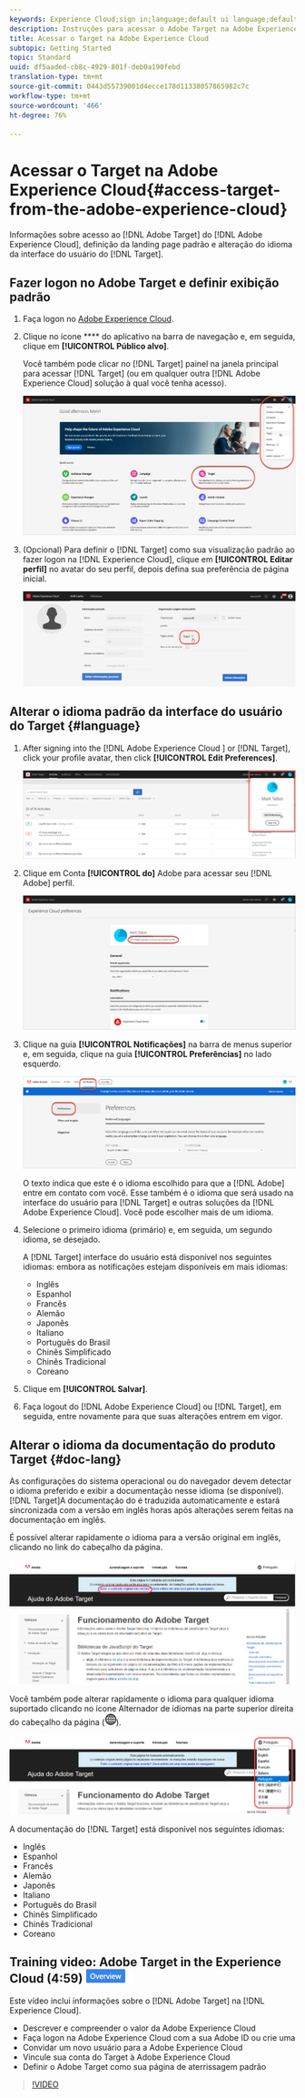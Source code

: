 ```yaml
---
keywords: Experience Cloud;sign in;language;default ui language;default language
description: Instruções para acessar o Adobe Target na Adobe Experience Cloud.
title: Acessar o Target na Adobe Experience Cloud
subtopic: Getting Started
topic: Standard
uuid: df5aaded-cb8c-4929-801f-deb0a190febd
translation-type: tm+mt
source-git-commit: 0443d55739001d4ecce178d11338057865982c7c
workflow-type: tm+mt
source-wordcount: '466'
ht-degree: 76%

---
```



# Acessar o Target na Adobe Experience Cloud{#access-target-from-the-adobe-experience-cloud}

Informações sobre acesso ao [!DNL Adobe Target] do [!DNL Adobe Experience Cloud], definição da landing page padrão e alteração do idioma da interface do usuário do [!DNL Target].

## Fazer logon no Adobe Target e definir exibição padrão

1. Faça logon no [Adobe Experience Cloud](https://experience.adobe.com/).

1. Clique no ícone **** do aplicativo na barra de navegação e, em seguida, clique em **[!UICONTROL Público alvo]**.

   Você também pode clicar no [!DNL Target] painel na janela principal para acessar [!DNL Target] (ou em qualquer outra [!DNL Adobe Experience Cloud] solução à qual você tenha acesso).

   ![Ícone do aplicativo](/help/c-intro/assets/appmenu-new.png)

1. (Opcional) Para definir o [!DNL Target] como sua visualização padrão ao fazer logon na [!DNL Experience Cloud], clique em **[!UICONTROL Editar perfil]** no avatar do seu perfil, depois defina sua preferência de página inicial.

   ![Página de aterrissagem](/help/c-intro/assets/pagepref-new.png)

## Alterar o idioma padrão da interface do usuário do Target {#language}

1. After signing into the [!DNL Adobe Experience Cloud ] or [!DNL Target], click your profile avatar, then click **[!UICONTROL Edit Preferences]**.

   ![Editar perfil](/help/c-intro/assets/change-language.png)

1. Clique em Conta **[!UICONTROL do]** Adobe para acessar seu [!DNL Adobe] perfil.

   ![Conta Adobe](/help/c-intro/assets/adobe-account.png)

1. Clique na guia **[!UICONTROL Notificações]** na barra de menus superior e, em seguida, clique na guia **[!UICONTROL Preferências]** no lado esquerdo.

   ![Idiomas de preferência](/help/c-intro/assets/prefered-language.png)

   O texto indica que este é o idioma escolhido para que a [!DNL Adobe] entre em contato com você. Esse também é o idioma que será usado na interface do usuário para [!DNL Target] e outras soluções da [!DNL Adobe Experience Cloud]. Você pode escolher mais de um idioma.

1. Selecione o primeiro idioma (primário) e, em seguida, um segundo idioma, se desejado.

   A [!DNL Target] interface do usuário está disponível nos seguintes idiomas: embora as notificações estejam disponíveis em mais idiomas:

   * Inglês
   * Espanhol
   * Francês
   * Alemão
   * Japonês
   * Italiano
   * Português do Brasil
   * Chinês Simplificado
   * Chinês Tradicional
   * Coreano

1. Clique em **[!UICONTROL Salvar]**.

1. Faça logout do [!DNL Adobe Experience Cloud] ou [!DNL Target], em seguida, entre novamente para que suas alterações entrem em vigor.

## Alterar o idioma da documentação do produto Target {#doc-lang}

As configurações do sistema operacional ou do navegador devem detectar o idioma preferido e exibir a documentação nesse idioma (se disponível). [!DNL Target]A documentação do é traduzida automaticamente e estará sincronizada com a versão em inglês horas após alterações serem feitas na documentação em inglês.

É possível alterar rapidamente o idioma para a versão original em inglês, clicando no link do cabeçalho da página.

![Alterar para o idioma original](/help/c-intro/assets/mt-original.png)

Você também pode alterar rapidamente o idioma para qualquer idioma suportado clicando no ícone Alternador de idiomas na parte superior direita do cabeçalho da página (![alternador de idiomas](/help/c-intro/assets/icon-language-switcher.png)).

![alternador de idiomas](/help/c-intro/assets/language-switcher.png)

A documentação do [!DNL Target] está disponível nos seguintes idiomas:

* Inglês
* Espanhol
* Francês
* Alemão
* Japonês
* Italiano
* Português do Brasil
* Chinês Simplificado
* Chinês Tradicional
* Coreano

## Training video: Adobe Target in the Experience Cloud (4:59) ![Overview badge](/help/assets/overview.png)

Este vídeo inclui informações sobre o [!DNL Adobe Target] na [!DNL Experience Cloud].

* Descrever e compreender o valor da Adobe Experience Cloud
* Faça logon na Adobe Experience Cloud com a sua Adobe ID ou crie uma
* Convidar um novo usuário para a Adobe Experience Cloud
* Vincule sua conta do Target à Adobe Experience Cloud
* Definir o Adobe Target como sua página de aterrissagem padrão

>[!VIDEO](https://www.youtube.com/v=7lwYrYC7vdM)
